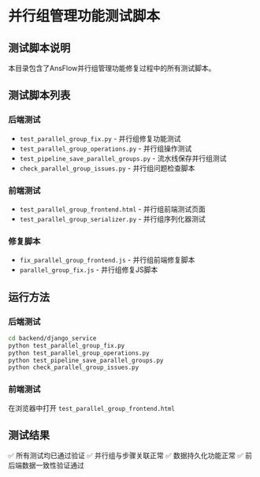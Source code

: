 # 并行组管理功能测试脚本

## 测试脚本说明

本目录包含了AnsFlow并行组管理功能修复过程中的所有测试脚本。

## 测试脚本列表

### 后端测试
- `test_parallel_group_fix.py` - 并行组修复功能测试
- `test_parallel_group_operations.py` - 并行组操作测试
- `test_pipeline_save_parallel_groups.py` - 流水线保存并行组测试
- `check_parallel_group_issues.py` - 并行组问题检查脚本

### 前端测试
- `test_parallel_group_frontend.html` - 并行组前端测试页面
- `test_parallel_group_serializer.py` - 并行组序列化器测试

### 修复脚本
- `fix_parallel_group_frontend.js` - 并行组前端修复脚本
- `parallel_group_fix.js` - 并行组修复JS脚本

## 运行方法

### 后端测试
```bash
cd backend/django_service
python test_parallel_group_fix.py
python test_parallel_group_operations.py
python test_pipeline_save_parallel_groups.py
python check_parallel_group_issues.py
```

### 前端测试
在浏览器中打开 `test_parallel_group_frontend.html`

## 测试结果

✅ 所有测试均已通过验证
✅ 并行组与步骤关联正常
✅ 数据持久化功能正常
✅ 前后端数据一致性验证通过
